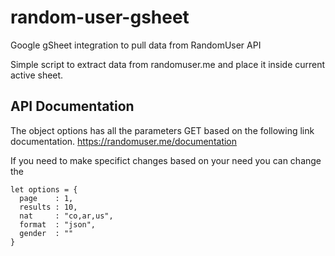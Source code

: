 # random-user-gsheet
Google gSheet integration to pull data from RandomUser API

Simple script to extract data from randomuser.me and place it inside current active sheet.

## API Documentation

The object options has all the parameters GET based on the following link documentation.
https://randomuser.me/documentation

If you need to make specifict changes based on your need you can change the 

```
let options = {
  page    : 1,
  results : 10,
  nat     : "co,ar,us",
  format  : "json",
  gender  : ""
}
```

